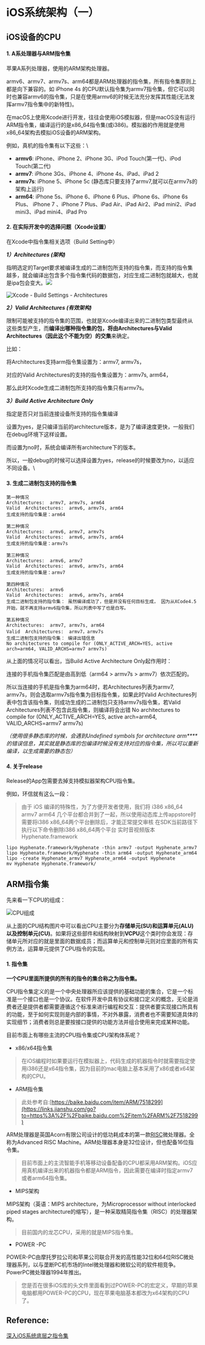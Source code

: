 # iOS系统架构（一）

## iOS设备的CPU

#### 1. A系处理器与ARM指令集

苹果A系列处理器，使用的ARM架构处理器。

armv6、armv7、armv7s、arm64都是ARM处理器的指令集，所有指令集原则上都是向下兼容的。如 iPhone 4s 的CPU默认指令集为armv7指令集，但它可以同时也兼容armv6的指令集，只是在使用armv6的时候无法充分发挥其性能(无法发挥armv7指令集中的新特性)。

在macOS上使用Xcode进行开发，往往会使用iOS模拟器，但是macOS没有运行ARM指令集，编译运行的是x86\_64指令集(或i386)。模拟器的作用就是使用x86\_64架构去模拟iOS设备的ARM架构。

例如，真机的指令集有以下这些：\


* **armv6**: iPhone、iPhone 2、iPhone 3G、iPod Touch(第一代)、iPod Touch(第二代)      &#x20;
* **armv7**: iPhone 3Gs、iPhone 4、iPhone 4s、iPad、iPad 2
* **armv7s**: iPhone 5、iPhone 5c (静态库只要支持了armv7,就可以在armv7s的架构上运行)
* **arm64**: iPhone 5s、iPhone 6、iPhone 6 Plus、iPhone 6s、iPhone 6s Plus、 iPhone 7 、iPhone 7 Plus、iPad Air、iPad Air2、iPad mini2、iPad mini3、iPad mini4、iPad Pro

#### **2. 在实际开发中的选择问题（Xcode设置）**

在Xcode中指令集相关选项（Build Setting中）

_**1）Architectures (架构)**_

指明选定的Target要求被编译生成的二进制包所支持的指令集，而支持的指令集越多，就会编译出包含多个指令集代码的数据包，对应生成二进制包就越大，也就是ipa包会变大。![](https://upload-images.jianshu.io/upload\_images/1856215-992c9ea4e4c3c88c.png?imageMogr2/auto-orient/strip%7CimageView2/2/w/1000)

![Xcode - Build Settings - Architectures](<../.gitbook/assets/image (7).png>)

_**2）Valid Architectures (有效架构)**_

限制可能被支持的指令集的范围，也就是Xcode编译出来的二进制包类型最终从这些类型产生，而**编译出哪种指令集的包，将由Architectures与Valid Architectures（因此这个不能为空）的交集**来确定。

比如：

将Architectures支持arm指令集设置为：armv7, armv7s，

对应的Valid Architectures的支持的指令集设置为：armv7s, arm64，

那么此时Xcode生成二进制包所支持的指令集只有armv7s。

_**3）Build Active Architecture Only**_

指定是否只对当前连接设备所支持的指令集编译

设置为yes，是只编译当前的architecture版本，是为了编译速度更快，一般我们在debug环境下这样设置。

而设置为no时，系统会编译所有architecture下的版本。

所以，一般debug的时候可以选择设置为yes，release的时候要改为no，以适应不同设备。\


#### **3. 生成二进制包支持的指令集**

```
第一种情况
Architectures:  armv7, armv7s, arm64
Valid  Architectures:  armv6, armv7s, arm64
生成支持的指令集是：arm64

第二种情况
Architectures:  armv6, armv7, armv7s
Valid  Architectures:  armv6, armv7s, arm64
生成支持的指令集是：armv7s

第三种情况
Architectures:  armv6, armv7
Valid  Architectures:  armv6, armv7s, arm64
生成支持的指令集是：armv7

第四种情况
Architectures:  armv6
Valid  Architectures:  armv6, armv7s, arm64
生成二进制包支持的指令集： 虽然编译成功了，但是并没有任何目标生成， 因为从XCode4.5开始，就不再支持armv6指令集，所以列表中写了也是白写。

第五种情况
Architectures:  armv7, armv7s, arm64
Valid  Architectures:  armv7，armv7s
生成二进制包支持的指令集： 编译出错信息
No architectures to compile for (ONLY_ACTIVE_ARCH=YES, active arch=arm64, VALID_ARCHS=armv7 armv7s)
```

从上面的情况可以看出，当Build Active Architecture Only起作用时：

连接的手机指令集匹配是由高到低（arm64 > armv7s > armv7）依次匹配的。

所以当连接的手机是指令集为arm64时，若Architectures列表为armv7, armv7s，则会选取armv7s指令集为目标指令集，如果此时Valid Architectures列表中包含该指令集，则成功生成的二进制包只支持armv7s指令集，若Valid Architectures列表不包含此指令集，则编译将会出错  No architectures to compile for (ONLY\_ACTIVE\_ARCH=YES, active arch=arm64, VALID\_ARCHS=armv7 armv7s)

_（使用很多静态库的时候，会遇到Undefined symbols for architecture arm\*\*\*\*的错误信息，其实就是静态库的包编译时候没有支持对应的指令集，所以可以重新编译，以生成需要的静态包）_

#### 4. 关于release

Release的App包需要去掉支持模拟器架构CPU指令集。

例如，环信就有这么一段：

> 由于 iOS 编译的特殊性，为了方便开发者使用，我们将 i386 x86\_64 armv7 arm64 几个平台都合并到了一起，所以使用动态库上传appstore时需要将i386 x86\_64两个平台删除后，才能正常提交审核 在SDK当前路径下执行以下命令删除i386 x86\_64两个平台 实时音视频版本Hyphenate.framework

```
lipo Hyphenate.framework/Hyphenate -thin armv7 -output Hyphenate_armv7 
lipo Hyphenate.framework/Hyphenate -thin arm64 -output Hyphenate_arm64 
lipo -create Hyphenate_armv7 Hyphenate_arm64 -output Hyphenate
mv Hyphenate Hyphenate.framework/
```

## ARM指令集

先来看一下CPU的组成：

![CPU组成](<../.gitbook/assets/image (6).png>)

从上面的CPU结构图片中可以看出CPU主要分为**存储单元(SU)**和**运算单元(ALU)**以及**控制单元(CU)**。如果将这些部件和结构映射到**VCPU**这个类时你会发现：存储单元所对应的就是里面的数据成员；而运算单元和控制单元则对应里面的所有实例方法，运算单元提供了CPU指令的实现。

#### **1. 指令集**

**一个CPU里面所提供的所有的指令的集合称之为指令集。**

CPU指令集定义的是一个中央处理器所应该提供的基础功能的集合，它是一个标准是一个接口也是一个协议。在软件开发中具有协议和接口定义的概念，无论是消费者还是提供者都需要遵循这个标准来进行编程和交互：提供者要实现接口所具有的功能，至于如何实现则是内部的事情，不对外暴露，消费者也不需要知道具体的实现细节；消费者则总是要按接口提供的功能方法并组合使用来完成某种功能。

目前市面上有哪些主流的CPU指令集或CPU架构体系呢？

* x86/x64指令集

> 在iOS编程时如果要运行在模拟器上，代码生成的机器指令时就需要指定使用i386还是x64指令集，因为目前的mac电脑上基本采用了x86或者x64架构的CPU。

* ARM指令集

> 此处参考自:[https://baike.baidu.com/item/ARM/7518299](https://links.jianshu.com/go?to=https%3A%2F%2Fbaike.baidu.com%2Fitem%2FARM%2F7518299)

ARM处理器是英国Acorn有限公司设计的低功耗成本的第一款[RISC](https://links.jianshu.com/go?to=https%3A%2F%2Fbaike.baidu.com%2Fitem%2FRISC%2F62696)微处理器。全称为Advanced RISC Machine。ARM处理器本身是32位设计，但也配备16位指令集。

> 目前市面上的主流智能手机等移动设备配备的CPU都采用ARM架构。iOS应用真机编译出来的机器指令都是ARM指令，因此需要在编译时指定armv7或者arm64指令集。

* MIPS架构

MIPS架构（英语：MIPS architecture，为Microprocessor without interlocked piped stages architecture的缩写），是一种采取精简指令集（RISC）的处理器架构。

> 目前国内的龙芯CPU，采用的就是MIPS指令集。

* POWER -PC

POWER-PC由摩托罗拉公司和苹果公司联合开发的高性能32位和64位RISC微处理器系列，以与垄断PC机市场的Intel微处理器和微软公司的软件相竞争。PowerPC微处理器1994年推出。

> 您是否在很多iOS库的头文件里面看到过POWER-PC的宏定义，早期的苹果电脑都用POWER-PC的CPU，现在苹果电脑基本都改为x64架构的CPU了。

## Reference:

[深入iOS系统底层之指令集](https://www.jianshu.com/p/54884ce976ca)

